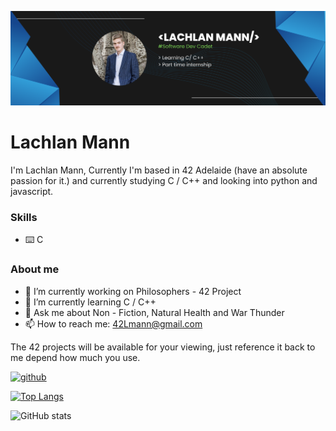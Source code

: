 ![software Dev caddette](https://github.com/42-LMann/42-LMann/blob/main/Blue%20Modern%20Geometric%20LinkedIn%20Banner%20(3).png)


# Lachlan Mann
I'm Lachlan Mann, Currently I'm based in 42 Adelaide (have an absolute passion for it.) and currently studying C / C++ and looking into python and javascript.

### Skills
- ⌨️ C

### About me
- 🔭 I’m currently working on Philosophers - 42 Project 
- 🌱 I’m currently learning C / C++ 
- 💬 Ask me about Non - Fiction, Natural Health and War Thunder 
- 📫 How to reach me: 42Lmann@gmail.com 

The 42 projects will be available for your viewing, just reference it back to me depend how much you use.

[<img src='https://cdn.jsdelivr.net/npm/simple-icons@3.0.1/icons/github.svg' alt='github' height='40'>](https://github.com/42-LMann)  

[![Top Langs](https://github-readme-stats.vercel.app/api/top-langs/?username=42-LMann)](https://github.com/anuraghazra/github-readme-stats)

![GitHub stats](https://github-readme-stats.vercel.app/api?username=42-LMann&show_icons=true)  

<!---
42-LMann/42-LMann is a ✨ special ✨ repository because its `README.md` (this file) appears on your GitHub profile.
You can click the Preview link to take a look at your changes.
--->

